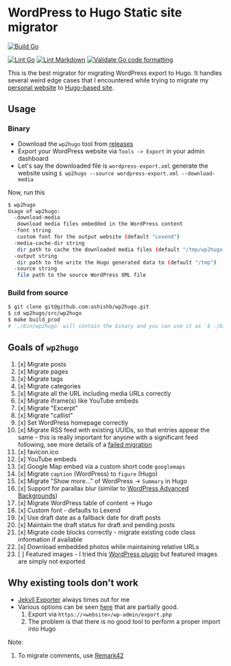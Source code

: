 # WordPress to Hugo Static site migrator

[![Build Go](https://github.com/ashishb/wp2hugo/actions/workflows/build-go.yaml/badge.svg)](https://github.com/ashishb/wp2hugo/actions/workflows/build-go.yaml)

[![Lint Go](https://github.com/ashishb/wp2hugo/actions/workflows/lint-go.yaml/badge.svg)](https://github.com/ashishb/wp2hugo/actions/workflows/lint-go.yaml)
[![Lint Markdown](https://github.com/ashishb/wp2hugo/actions/workflows/lint-markdown.yaml/badge.svg)](https://github.com/ashishb/wp2hugo/actions/workflows/lint-markdown.yaml)
[![Validate Go code formatting](https://github.com/ashishb/wp2hugo/actions/workflows/format-go.yaml/badge.svg)](https://github.com/ashishb/wp2hugo/actions/workflows/format-go.yaml)

This is the best migrator for migrating WordPress export to Hugo.
It handles several weird edge cases that I encountered while trying to migrate my [personal website](https://ashishb.net) to [Hugo-based site](https://v2.ashishb.net/).

## Usage

### Binary

- Download the `wp2hugo` tool from [releases](./wp2hugo/releases)
- Export your WordPress website via `Tools -> Export` in your admin dashboard
- Let's say the downloaded file is `wordpress-export.xml` generate the website using `$ wp2hugo --source wordpress-export.xml --download-media`

Now, run this

```bash
$ wp2hugo
Usage of wp2hugo:
  -download-media
   download media files embedded in the WordPress content
  -font string
   custom font for the output website (default "Lexend")
  -media-cache-dir string
   dir path to cache the downloaded media files (default "/tmp/wp2hugo-cache")
  -output string
   dir path to the write the Hugo generated data to (default "/tmp")
  -source string
   file path to the source WordPress XML file
```

### Build from source

```bash
$ git clone git@github.com:ashishb/wp2hugo.git
$ cd wp2hugo/src/wp2hugo
$ make build_prod
# `./bin/wp2hugo` will contain the binary and you can use it as `$ ./bin/wp2hugo --source wordpress-export.xml --download-media`
```

## Goals of `wp2hugo`

1. [x] Migrate posts
1. [x] Migrate pages
1. [x] Migrate tags
1. [x] Migrate categories
1. [x] Migrate all the URL including media URLs correctly
1. [x] Migrate iframe(s) like YouTube embeds
1. [x] Migrate "Excerpt"
1. [x] Migrate "catlist"
1. [x] Set WordPress homepage correctly
1. [x] Migrate RSS feed with existing UUIDs, so that entries appear the same - this is really important for anyone with a significant feed following, see more details of a [failed migration](https://theorangeone.net/posts/rss-guids/)
1. [x] favicon.ico
1. [x] YouTube embeds
1. [x] Google Map embed via a custom short code `googlemaps`
1. [x] Migrate `caption` (WordPress) to `figure` (Hugo)
1. [x] Migrate "Show more..." of WordPress -> `Summary` in Hugo
1. [x] Support for parallax blur (similar to [WordPress Advanced Backgrounds](https://wordpress.org/plugins/advanced-backgrounds/))
1. [x] Migrate WordPress table of content -> Hugo
1. [x] Custom font - defaults to Lexend
1. [x] Use draft date as a fallback date for draft posts
1. [x] Maintain the draft status for draft and pending posts
1. [x] Migrate code blocks correctly - migrate existing code class information if available
1. [x] Download embedded photos while maintaining relative URLs
1. [ ] Featured images - I tried this [WordPress plugin](https://wordpress.org/plugins/export-media-with-selected-content/) but featured images are simply not exported

## Why existing tools don't work

- [Jekyll Exporter](https://github.com/benbalter/wordpress-to-jekyll-exporter/) always times out for me
- Various options can be seen [here](https://gohugo.io/tools/migrations/) that are partially good.
  1. Export via `https://<website>/wp-admin/export.php`
  1. The problem is that there is no good tool to perform a proper import into Hugo

Note:

1. To migrate comments, use [Remark42](https://remark42.com/docs/backup/migration/)
